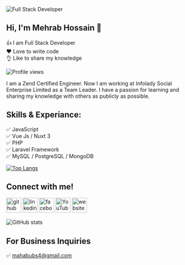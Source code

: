 ![Full Stack Developer](https://scontent.fdac7-1.fna.fbcdn.net/v/t1.6435-9/146452483_3684766151609868_2680604839715264581_n.jpg?_nc_cat=102&ccb=1-7&_nc_sid=e3f864&_nc_eui2=AeElIy0Hw8BdXKS1vik2mV2oZ52GtDosPQ5nnYa0Oiw9Ds4XFeogJtWloTPgM_DZlbMYj_1pMJjWNZ36abgTyWsF&_nc_ohc=rHZJKJxEdfEAX9TnhTK&tn=FVHAvYru-OxQYP3-&_nc_ht=scontent.fdac7-1.fna&oh=00_AT_k_l86VIICAvaEFqMdVTTizEP7ZK9XbtqR8HGKzq8k_A&oe=6302BBDA)
## Hi, I'm Mehrab Hossain 👋
<p>
👍 I am Full Stack Developer<br/>
❤️ Love to write code<br/>
👌 Like to share my knowledge<br/>
</p>

![Profile views](https://gpvc.arturio.dev/mahabub01) 

I am a Zend Certified Engineer. Now I am working at Infolady Social Enterprise Limited as a Team Leader. I have a passion for learning and sharing my knowledge with others as publicly as possible.

## Skills & Experiance:
✅ JavaScript <br/>
✅ Vue Js / Nuxt 3 <br/>
✅ PHP <br/>
✅ Laravel Framework <br/>
✅ MySQL / PostgreSQL / MongoDB <br/>

[![Top Langs](https://github-readme-stats.vercel.app/api/top-langs/?username=mahabub01)](https://github.com/anuraghazra/github-readme-stats)


## Connect with me!
[<img src='https://cdn.jsdelivr.net/npm/simple-icons@3.0.1/icons/github.svg' alt='github' height='40'>](https://github.com/mahabub01)  [<img src='https://cdn.jsdelivr.net/npm/simple-icons@3.0.1/icons/linkedin.svg' alt='linkedin' height='40'>](https://www.linkedin.com/in/mahabub01/)  [<img src='https://cdn.jsdelivr.net/npm/simple-icons@3.0.1/icons/facebook.svg' alt='facebook' height='40'>](https://www.facebook.com/mahabub01)  [<img src='https://cdn.jsdelivr.net/npm/simple-icons@3.0.1/icons/youtube.svg' alt='YouTube' height='40'>](https://www.youtube.com/channel/https://www.youtube.com/channel/UCeFgA_oQf07veHL7dRWq_DQ)  [<img src='https://cdn.jsdelivr.net/npm/simple-icons@3.0.1/icons/icloud.svg' alt='website' height='40'>](https://mehrabhossain.com/)  

![GitHub stats](https://github-readme-stats.vercel.app/api?username=mahabub01&show_icons=true&count_private=true)  

## For Business Inquiries
✅ mahabubs4@gmail.com

 
